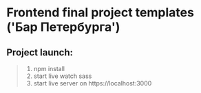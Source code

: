 # Frontend final project templates ('Бар Петербурга')
## Project launch:
> 1. npm install
> 2. start live watch sass
> 3. start live server on https://localhost:3000